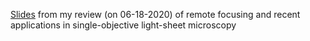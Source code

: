 [Slides](https://raghavchhetri.github.io/pdf/remote-refocus.pdf) from my review (on 06-18-2020) of remote focusing and recent applications in single-objective light-sheet microscopy
